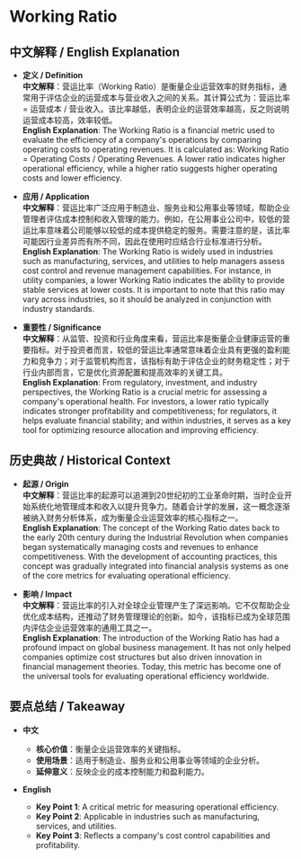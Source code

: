 # Working Ratio

## 中文解释 / English Explanation

* **定义 / Definition**  
  **中文解释**：营运比率（Working Ratio）是衡量企业运营效率的财务指标，通常用于评估企业的运营成本与营业收入之间的关系。其计算公式为：营运比率 = 运营成本 / 营业收入。该比率越低，表明企业的运营效率越高，反之则说明运营成本较高，效率较低。  
  **English Explanation**: The Working Ratio is a financial metric used to evaluate the efficiency of a company's operations by comparing operating costs to operating revenues. It is calculated as: Working Ratio = Operating Costs / Operating Revenues. A lower ratio indicates higher operational efficiency, while a higher ratio suggests higher operating costs and lower efficiency.

* **应用 / Application**  
  **中文解释**：营运比率广泛应用于制造业、服务业和公用事业等领域，帮助企业管理者评估成本控制和收入管理的能力。例如，在公用事业公司中，较低的营运比率意味着公司能够以较低的成本提供稳定的服务。需要注意的是，该比率可能因行业差异而有所不同，因此在使用时应结合行业标准进行分析。  
  **English Explanation**: The Working Ratio is widely used in industries such as manufacturing, services, and utilities to help managers assess cost control and revenue management capabilities. For instance, in utility companies, a lower Working Ratio indicates the ability to provide stable services at lower costs. It is important to note that this ratio may vary across industries, so it should be analyzed in conjunction with industry standards.

* **重要性 / Significance**  
  **中文解释**：从监管、投资和行业角度来看，营运比率是衡量企业健康运营的重要指标。对于投资者而言，较低的营运比率通常意味着企业具有更强的盈利能力和竞争力；对于监管机构而言，该指标有助于评估企业的财务稳定性；对于行业内部而言，它是优化资源配置和提高效率的关键工具。  
  **English Explanation**: From regulatory, investment, and industry perspectives, the Working Ratio is a crucial metric for assessing a company's operational health. For investors, a lower ratio typically indicates stronger profitability and competitiveness; for regulators, it helps evaluate financial stability; and within industries, it serves as a key tool for optimizing resource allocation and improving efficiency.

## 历史典故 / Historical Context

* **起源 / Origin**  
  **中文解释**：营运比率的起源可以追溯到20世纪初的工业革命时期，当时企业开始系统化地管理成本和收入以提升竞争力。随着会计学的发展，这一概念逐渐被纳入财务分析体系，成为衡量企业运营效率的核心指标之一。  
  **English Explanation**: The concept of the Working Ratio dates back to the early 20th century during the Industrial Revolution when companies began systematically managing costs and revenues to enhance competitiveness. With the development of accounting practices, this concept was gradually integrated into financial analysis systems as one of the core metrics for evaluating operational efficiency.

* **影响 / Impact**  
  **中文解释**：营运比率的引入对全球企业管理产生了深远影响。它不仅帮助企业优化成本结构，还推动了财务管理理论的创新。如今，该指标已成为全球范围内评估企业运营效率的通用工具之一。  
  **English Explanation**: The introduction of the Working Ratio has had a profound impact on global business management. It has not only helped companies optimize cost structures but also driven innovation in financial management theories. Today, this metric has become one of the universal tools for evaluating operational efficiency worldwide.

## 要点总结 / Takeaway

* **中文**  
  - **核心价值**：衡量企业运营效率的关键指标。  
  - **使用场景**：适用于制造业、服务业和公用事业等领域的企业分析。  
  - **延伸意义**：反映企业的成本控制能力和盈利能力。

* **English**  
  - **Key Point 1**: A critical metric for measuring operational efficiency.  
  - **Key Point 2**: Applicable in industries such as manufacturing, services, and utilities.  
  - **Key Point 3**: Reflects a company's cost control capabilities and profitability.